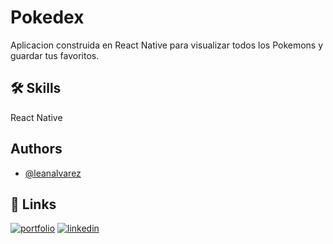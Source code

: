 
# Pokedex

Aplicacion construida en React Native para visualizar todos los Pokemons y guardar tus favoritos.



## 🛠 Skills
React Native


## Authors

- [@leanalvarez](https://github.com/LeanAlvarez)



## 🔗 Links
[![portfolio](https://img.shields.io/badge/my_portfolio-000?style=for-the-badge&logo=ko-fi&logoColor=white)](https://lealvarez.com/)
[![linkedin](https://img.shields.io/badge/linkedin-0A66C2?style=for-the-badge&logo=linkedin&logoColor=white)](https://www.linkedin.com/in/leandro-alvarez/)

